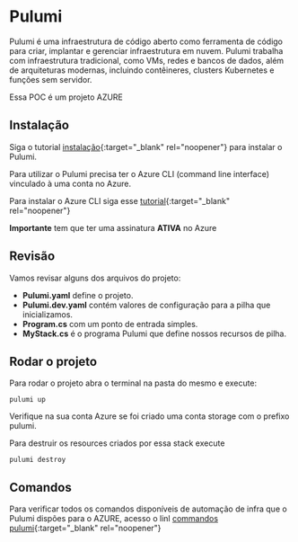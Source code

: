 # Pulumi


Pulumi é uma infraestrutura de código aberto como ferramenta de código para criar, implantar e gerenciar infraestrutura em nuvem. Pulumi trabalha com infraestrutura tradicional, como VMs, redes e bancos de dados, além de arquiteturas modernas, incluindo contêineres, clusters Kubernetes e funções sem servidor.

Essa POC é um projeto AZURE

## Instalação

Siga o tutorial [instalação](https://www.pulumi.com/docs/get-started/azure/begin/){:target="_blank" rel="noopener"} para instalar o Pulumi.

Para utilizar o Pulumi precisa ter o Azure CLI (command line interface) vinculado à uma conta no Azure.

Para instalar o Azure CLI siga esse [tutorial](https://docs.microsoft.com/pt-br/cli/azure/install-azure-cli){:target="_blank" rel="noopener"}

**Importante** tem que ter uma assinatura **ATIVA** no Azure

## Revisão

Vamos revisar alguns dos arquivos do projeto:

- **Pulumi.yaml** define o projeto.
- **Pulumi.dev.yaml** contém valores de configuração para a pilha que inicializamos.
- **Program.cs** com um ponto de entrada simples.
- **MyStack.cs** é o programa Pulumi que define nossos recursos de pilha. 

## Rodar o projeto

Para rodar o projeto abra o terminal na pasta do mesmo e execute:
```
pulumi up
```

Verifique na sua conta Azure se foi criado uma conta storage com o prefixo pulumi.

Para destruir os resources criados por essa stack execute 

```
pulumi destroy
```

## Comandos

Para verificar todos os comandos disponíveis de automação de infra que o Pulumi dispões para o AZURE, acesso o linl [commandos pulumi](https://www.pulumi.com/docs/reference/pkg/azure/){:target="_blank" rel="noopener"}
